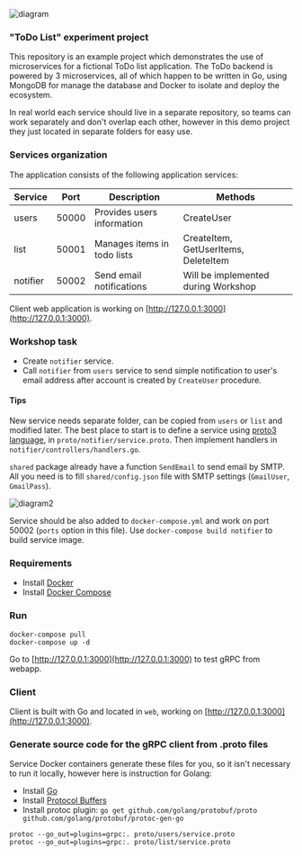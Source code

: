 ![diagram](https://github.com/wizelineacademy/GoWorkshop/raw/master/diagram.png)

### "ToDo List" experiment project

This repository is an example project which demonstrates the use of microservices for a fictional ToDo list application. The ToDo backend is powered by 3 microservices, all of which happen to be written in Go, using MongoDB for manage the database and Docker to isolate and deploy the ecosystem.

In real world each service should live in a separate repository, so teams can work separately and don't overlap each other, however in this demo project they just located in separate folders for easy use.

### Services organization

The application consists of the following application services:

| Service  | Port  | Description                   | Methods                              |
|----------|-------|-------------------------------|--------------------------------------|
| users    | 50000 | Provides users information    | CreateUser                           |
| list     | 50001 | Manages items in todo lists   | CreateItem, GetUserItems, DeleteItem |
| notifier | 50002 | Send email notifications      | Will be implemented during Workshop  |

Client web application is working on [http://127.0.0.1:3000](http://127.0.0.1:3000).

### Workshop task

 - Create `notifier` service.
 - Call `notifier` from `users` service to send simple notification to user's email address after account is created by `CreateUser` procedure.

#### Tips

New service needs separate folder, can be copied from `users` or `list` and modified later. The best place to start is to define a service using [proto3 language](https://developers.google.com/protocol-buffers/docs/proto3), in `proto/notifier/service.proto`. Then implement handlers in `notifier/controllers/handlers.go`.

`shared` package already have a function `SendEmail` to send email by SMTP. All you need is to fill `shared/config.json` file with SMTP settings (`GmailUser`, `GmailPass`).

![diagram2](https://github.com/wizelineacademy/GoWorkshop/raw/master/diagram2.png)

Service should be also added to `docker-compose.yml` and work on port 50002 (`ports` option in this file). Use `docker-compose build notifier` to build service image.

### Requirements

 - Install [Docker](https://www.docker.com/get-docker)
 - Install [Docker Compose](https://docs.docker.com/compose/install)

### Run

```
docker-compose pull
docker-compose up -d
```

Go to [http://127.0.0.1:3000](http://127.0.0.1:3000) to test gRPC from webapp.

### Client

Client is built with Go and located in `web`, working on [http://127.0.0.1:3000](http://127.0.0.1:3000).

### Generate source code for the gRPC client from .proto files

Service Docker containers generate these files for you, so it isn't necessary to run it locally, however here is instruction for Golang:

 - Install [Go](https://golang.org/dl/)
 - Install [Protocol Buffers](https://github.com/google/protobuf/releases)
 - Install protoc plugin: `go get github.com/golang/protobuf/proto github.com/golang/protobuf/protoc-gen-go`

```
protoc --go_out=plugins=grpc:. proto/users/service.proto
protoc --go_out=plugins=grpc:. proto/list/service.proto
```
